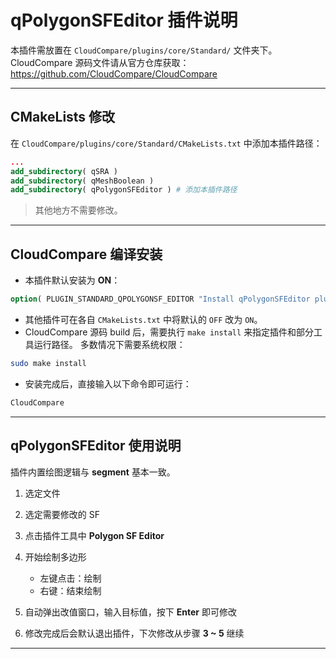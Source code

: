 # qPolygonSFEditor 插件说明

本插件需放置在 `CloudCompare/plugins/core/Standard/` 文件夹下。  
CloudCompare 源码文件请从官方仓库获取：  https://github.com/CloudCompare/CloudCompare

---

## CMakeLists 修改

在 `CloudCompare/plugins/core/Standard/CMakeLists.txt` 中添加本插件路径：

```cmake
...
add_subdirectory( qSRA )
add_subdirectory( qMeshBoolean )
add_subdirectory( qPolygonSFEditor ) # 添加本插件路径
````

> 其他地方不需要修改。

---

## CloudCompare 编译安装

* 本插件默认安装为 **ON**：

```cmake
option( PLUGIN_STANDARD_QPOLYGONSF_EDITOR "Install qPolygonSFEditor plugin" ON )
```

* 其他插件可在各自 `CMakeLists.txt` 中将默认的 `OFF` 改为 `ON`。
* CloudCompare 源码 build 后，需要执行 `make install` 来指定插件和部分工具运行路径。
  多数情况下需要系统权限：

```bash
sudo make install
```

* 安装完成后，直接输入以下命令即可运行：

```bash
CloudCompare
```

---

## qPolygonSFEditor 使用说明

插件内置绘图逻辑与 **segment** 基本一致。

1. 选定文件
2. 选定需要修改的 SF
3. 点击插件工具中 **Polygon SF Editor**
4. 开始绘制多边形

   * 左键点击：绘制
   * 右键：结束绘制
5. 自动弹出改值窗口，输入目标值，按下 **Enter** 即可修改
6. 修改完成后会默认退出插件，下次修改从步骤 **3 \~ 5** 继续

---
